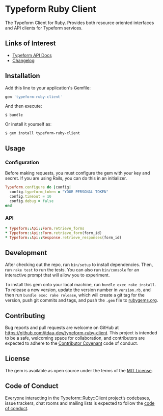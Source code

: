 # Typeform Ruby Client

The Typeform Client for Ruby. Provides both resource oriented interfaces and API clients for Typeform services.

## Links of Interest

* [Typeform API Docs](https://developer.typeform.com/)
* [Changelog](https://github.com/itdaa-dev/typeform-ruby-client/blob/main/CHANGELOG.md)

## Installation

Add this line to your application's Gemfile:

```ruby
gem 'typeform-ruby-client'
```

And then execute:

    $ bundle

Or install it yourself as:

    $ gem install typeform-ruby-client

## Usage

### Configuration

Before making requests, you must configure the gem with your key
and secret. If you are using Rails, you can do this in an initializer.

```ruby
Typeform.configure do |config|
  config.typeform_token = "YOUR PERSONAL TOKEN"
  config.timeout = 10
  config.debug = false
end
```

### API
```ruby
* Typeform::Api::Form.retrieve_forms
* Typeform::Api::Form.retrieve_form(form_id)
* Typeform::Api::Response.retrieve_responses(form_id)
```

## Development

After checking out the repo, run `bin/setup` to install dependencies. Then, run `rake test` to run the tests. You can also run `bin/console` for an interactive prompt that will allow you to experiment.

To install this gem onto your local machine, run `bundle exec rake install`. To release a new version, update the version number in `version.rb`, and then run `bundle exec rake release`, which will create a git tag for the version, push git commits and tags, and push the `.gem` file to [rubygems.org](https://rubygems.org).

## Contributing

Bug reports and pull requests are welcome on GitHub at https://github.com/itdaa-dev/typeform-ruby-client. This project is intended to be a safe, welcoming space for collaboration, and contributors are expected to adhere to the [Contributor Covenant](http://contributor-covenant.org) code of conduct.

## License

The gem is available as open source under the terms of the [MIT License](https://opensource.org/licenses/MIT).

## Code of Conduct

Everyone interacting in the Typeform::Ruby::Client project’s codebases, issue trackers, chat rooms and mailing lists is expected to follow the [code of conduct](https://github.com/itdaa-dev/typeform-ruby-client/blob/main/CODE_OF_CONDUCT.md).
